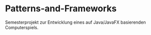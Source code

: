 # Patterns-and-Frameworks
Semesterprojekt zur Entwicklung eines auf Java/JavaFX basierenden Computerspiels. 
